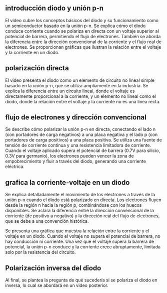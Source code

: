 
## introducción  diodo y unión p-n

El video cubre los conceptos básicos del diodo y su funcionamiento como un semiconductor basado en la unión p-n. Se explica cómo el diodo conduce corriente cuando se polariza en directa con un voltaje superior al potencial de barrera, permitiendo el flujo de electrones. También se aborda la diferencia entre la dirección convencional de la corriente y el flujo real de electrones. Se proporcionan gráficas que ilustran la relación entre el voltaje y la corriente en un diodo.

## polarización directa

El video presenta el diodo como un elemento de circuito no lineal simple basado en la unión p-n, que se utiliza ampliamente en la industria. Se explica la diferencia entre un circuito lineal, donde el voltaje es directamente proporcional a la corriente, y un elemento no lineal como el diodo, donde la relación entre el voltaje y la corriente no es una línea recta.

## flujo  de electrones y dirección convencional 

Se describe cómo polarizar la unión p-n en directa, conectando el lado n (con portadores de carga negativos) a una placa negativa y el lado p (con portadores de carga positivos) a una placa positiva. Se utiliza una fuente de tensión de corriente continua y una resistencia limitadora de corriente. Cuando el voltaje aplicado supera el potencial de barrera (0.7V para silicio, 0.3V para germanio), los electrones pueden vencer la zona de empobrecimiento y fluir a través del diodo, generando una corriente eléctrica.

## grafica la corriente-voltaje en un diodo

Se explica detalladamente el movimiento de los electrones a través de la unión p-n cuando el diodo está polarizado en directa. Los electrones fluyen desde la región n hacia la región p, combinándose con los huecos disponibles. Se aclara la diferencia entre la dirección convencional de la corriente (de positivo a negativo) y la dirección real del flujo de electrones, que se debe a una convención histórica.

Se presenta una gráfica que muestra la relación entre la corriente y el voltaje en un diodo. Cuando el voltaje no supera el potencial de barrera, no hay conducción ni corriente. Una vez que el voltaje supera la barrera de potencial, la unión p-n conduce y la corriente crece abruptamente, limitada solo por la resistencia del circuito.

## Polarización inversa del diodo 

Al final, se plantea la pregunta de qué sucedería si se polariza el diodo en inversa, lo cual se abordará en un video posterior.